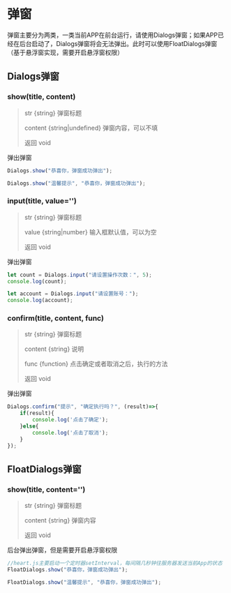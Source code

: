 # 弹窗

弹窗主要分为两类，一类当前APP在前台运行，请使用Dialogs弹窗；如果APP已经在后台启动了，Dialogs弹窗将会无法弹出。此时可以使用FloatDialogs弹窗（基于悬浮窗实现，需要开启悬浮窗权限）

## Dialogs弹窗

### show(title, content)
> str {string}  弹窗标题
>
> content {string|undefined}  弹窗内容，可以不填
>
> 返回 void

弹出弹窗

```javascript
Dialogs.show("恭喜你，弹窗成功弹出");

Dialogs.show("温馨提示", "恭喜你，弹窗成功弹出");
```

### input(title, value='')
> str {string}  弹窗标题
>
> value {string|number}  输入框默认值，可以为空
>
> 返回 void

弹出弹窗

```javascript
let count = Dialogs.input("请设置操作次数：", 5);
console.log(count);

let account = Dialogs.input("请设置账号：");
console.log(account);
```

### confirm(title, content, func)
> str {string}  弹窗标题
>
> content {string}  说明
>
> func {function}  点击确定或者取消之后，执行的方法
>
> 返回 void

弹出弹窗

```javascript
Dialogs.confirm("提示", "确定执行吗？", (result)=>{
    if(result){
        console.log('点击了确定');
    }else{
        console.log('点击了取消');
    }
});
```


## FloatDialogs弹窗

### show(title, content='')
> str {string}  弹窗标题
>
> content {string}  弹窗内容
>
> 返回 void

后台弹出弹窗，但是需要开启悬浮窗权限

```javascript
//heart.js主要启动一个定时器setInterval，每间隔几秒钟往服务器发送当前App的状态
FloatDialogs.show("恭喜你，弹窗成功弹出");

FloatDialogs.show("温馨提示", "恭喜你，弹窗成功弹出");
```
